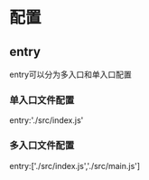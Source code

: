 # 配置

## entry
entry可以分为多入口和单入口配置
### 单入口文件配置
entry:'./src/index.js'

### 多入口文件配置

entry:['./src/index.js','./src/main.js']